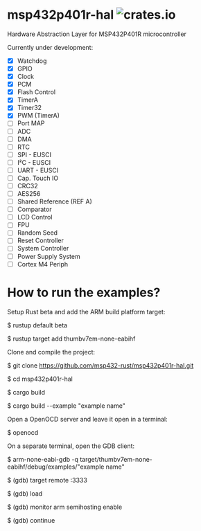 # msp432p401r-hal ![crates.io](https://img.shields.io/crates/v/msp432p401r-hal.svg)

Hardware Abstraction Layer for MSP432P401R microcontroller

Currently under development:
- [X] Watchdog
- [X] GPIO
- [X] Clock
- [X] PCM
- [X] Flash Control
- [X] TimerA
- [X] Timer32
- [X] PWM (TimerA)
- [ ] Port MAP
- [ ] ADC
- [ ] DMA
- [ ] RTC
- [ ] SPI - EUSCI
- [ ] I²C - EUSCI
- [ ] UART - EUSCI
- [ ] Cap. Touch IO
- [ ] CRC32
- [ ] AES256
- [ ] Shared Reference (REF A)
- [ ] Comparator
- [ ] LCD Control
- [ ] FPU
- [ ] Random Seed
- [ ] Reset Controller
- [ ] System Controller
- [ ] Power Supply System
- [ ] Cortex M4 Periph 

# How to run the examples?

Setup Rust beta and add the ARM build platform target:

$ rustup default beta

$ rustup target add thumbv7em-none-eabihf

Clone and compile the project:

$ git clone https://github.com/msp432-rust/msp432p401r-hal.git

$ cd msp432p401r-hal

$ cargo build

$ cargo build --example "example name"

Open a OpenOCD server and leave it open in a terminal:

$ openocd

On a separate terminal, open the GDB client:

$ arm-none-eabi-gdb -q target/thumbv7em-none-eabihf/debug/examples/"example name"

$ (gdb) target remote :3333

$ (gdb) load

$ (gdb) monitor arm semihosting enable

$ (gdb) continue

